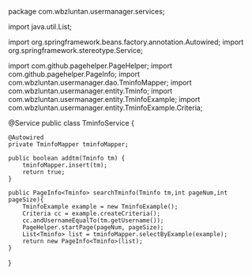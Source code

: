 package com.wbzluntan.usermanager.services;

import java.util.List;

import org.springframework.beans.factory.annotation.Autowired;
import org.springframework.stereotype.Service;

import com.github.pagehelper.PageHelper;
import com.github.pagehelper.PageInfo;
import com.wbzluntan.usermanager.dao.TminfoMapper;
import com.wbzluntan.usermanager.entity.Tminfo;
import com.wbzluntan.usermanager.entity.TminfoExample;
import com.wbzluntan.usermanager.entity.TminfoExample.Criteria;

@Service
public class TminfoService {
	
	@Autowired
	private TminfoMapper tminfoMapper;
	
	public boolean addtm(Tminfo tm) {
		tminfoMapper.insert(tm);
		return true;
	}
	
	public PageInfo<Tminfo> searchTminfo(Tminfo tm,int pageNum,int pageSize){
		TminfoExample example = new TminfoExample();
		Criteria cc = example.createCriteria();
		cc.andUsernameEqualTo(tm.getUsername());
		PageHelper.startPage(pageNum, pageSize);
		List<Tminfo> list = tminfoMapper.selectByExample(example);
		return new PageInfo<Tminfo>(list);
	}
}
